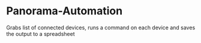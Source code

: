 # Panorama-Automation
Grabs list of connected devices, runs a command on each device and saves the output to a spreadsheet
